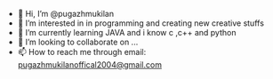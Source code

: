 - 👋 Hi, I’m @pugazhmukilan
- 👀 I’m interested in in programming and creating new creative stuffs
- 🌱 I’m currently learning JAVA and i know c ,c++ and python
- 💞️ I’m looking to collaborate on ...
- 📫 How to reach me through email: pugazhmukilanoffical2004@gmail.com

<!---
Hi, I'm Pugazh Mukilan, a coding and programming enthusiast who started his journey in 2020. I am passionate about developing things and exploring various areas of interest, with a special focus on automation using AI/ML and security using AI systems. I am also interested in developing personal and useful software applications, and I have a keen interest in learning new logics and implementing them in my projects.

Skills:

Coding and programming in multiple languages (such as Python, Java, C++, and dart)
Developing software applications for personal and practical use
Logical thinking and problem-solving skills


Areas of Interest:

1)Automation using AI/ML: I enjoy exploring and implementing various automation techniques using AI/ML algorithms to optimize and streamline processes in different domains.

2)Security using AI systems: I am fascinated by the potential of AI in enhancing security measures, such as intrusion detection, threat analysis, and anomaly detection, and I am keen on developing solutions in this area.

3)Personal and useful software development: I love creating software applications that are practical and useful in day-to-day life, ranging from productivity tools to entertainment applications.

4)Learning and implementing new logics: I have a strong curiosity for learning new concepts and logics, and I enjoy implementing them in my projects to enhance their functionality and efficiency.


I am constantly learning and exploring new technologies and techniques to enhance my coding and programming skills. Connect with me on GitHub to collaborate on exciting projects and contribute to the development of innovative solutions!
--->
